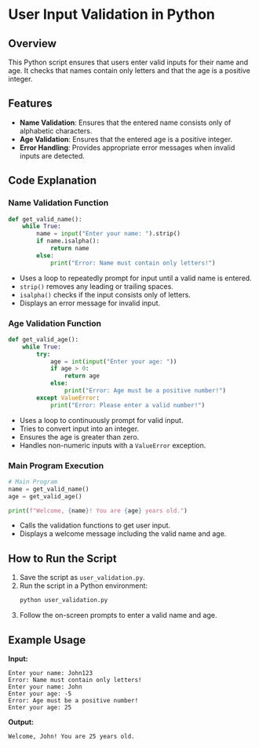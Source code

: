 # User Input Validation in Python

## Overview
This Python script ensures that users enter valid inputs for their name and age. It checks that names contain only letters and that the age is a positive integer.

## Features
- **Name Validation**: Ensures that the entered name consists only of alphabetic characters.
- **Age Validation**: Ensures that the entered age is a positive integer.
- **Error Handling**: Provides appropriate error messages when invalid inputs are detected.

## Code Explanation

### Name Validation Function
```python
def get_valid_name():
    while True:
        name = input("Enter your name: ").strip()
        if name.isalpha():
            return name
        else:
            print("Error: Name must contain only letters!")
```
- Uses a loop to repeatedly prompt for input until a valid name is entered.
- `strip()` removes any leading or trailing spaces.
- `isalpha()` checks if the input consists only of letters.
- Displays an error message for invalid input.

### Age Validation Function
```python
def get_valid_age():
    while True:
        try:
            age = int(input("Enter your age: "))
            if age > 0:
                return age
            else:
                print("Error: Age must be a positive number!")
        except ValueError:
            print("Error: Please enter a valid number!")
```
- Uses a loop to continuously prompt for valid input.
- Tries to convert input into an integer.
- Ensures the age is greater than zero.
- Handles non-numeric inputs with a `ValueError` exception.

### Main Program Execution
```python
# Main Program
name = get_valid_name()
age = get_valid_age()

print(f"Welcome, {name}! You are {age} years old.")
```
- Calls the validation functions to get user input.
- Displays a welcome message including the valid name and age.

## How to Run the Script
1. Save the script as `user_validation.py`.
2. Run the script in a Python environment:
   ```sh
   python user_validation.py
   ```
3. Follow the on-screen prompts to enter a valid name and age.

## Example Usage
**Input:**
```
Enter your name: John123
Error: Name must contain only letters!
Enter your name: John
Enter your age: -5
Error: Age must be a positive number!
Enter your age: 25
```
**Output:**
```
Welcome, John! You are 25 years old.
```

